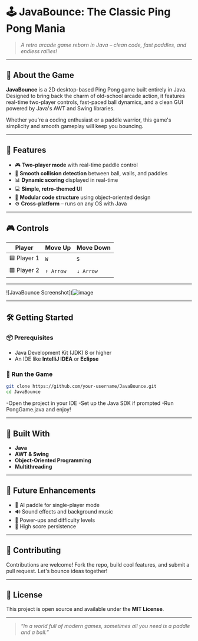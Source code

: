 # 🕹️ JavaBounce: The Classic Ping Pong Mania

> *A retro arcade game reborn in Java – clean code, fast paddles, and endless rallies!*

---

## 🎯 About the Game

**JavaBounce** is a 2D desktop-based Ping Pong game built entirely in Java. Designed to bring back the charm of old-school arcade action, it features real-time two-player controls, fast-paced ball dynamics, and a clean GUI powered by Java's AWT and Swing libraries.

Whether you're a coding enthusiast or a paddle warrior, this game's simplicity and smooth gameplay will keep you bouncing.

---

## 🚀 Features

- 🎮 **Two-player mode** with real-time paddle control
- 🧠 **Smooth collision detection** between ball, walls, and paddles
- 📊 **Dynamic scoring** displayed in real-time
- 💻 **Simple, retro-themed UI**
- 🧩 **Modular code structure** using object-oriented design
- ⚙️ **Cross-platform** – runs on any OS with Java

---

## 🎮 Controls

| Player        | Move Up     | Move Down   |
|---------------|-------------|-------------|
| 🟦 Player 1    | `W`         | `S`         |
| 🟥 Player 2    | `↑ Arrow`   | `↓ Arrow`   |

---

![JavaBounce Screenshot](![image](https://github.com/user-attachments/assets/b4b86616-9dc6-499b-882e-a5ca9d8bece6)

---
## 🛠️ Getting Started

### 📦 Prerequisites

- Java Development Kit (JDK) 8 or higher
- An IDE like **IntelliJ IDEA** or **Eclipse**

### 🧪 Run the Game

```bash
git clone https://github.com/your-username/JavaBounce.git
cd JavaBounce
```
-Open the project in your IDE
-Set up the Java SDK if prompted
-Run PongGame.java and enjoy!

---

## 🔧 Built With

- **Java**
- **AWT & Swing**
- **Object-Oriented Programming**
- **Multithreading**

---

## 🌟 Future Enhancements

- 🤖 AI paddle for single-player mode  
- 🔊 Sound effects and background music  
- 🧨 Power-ups and difficulty levels  
- 💾 High score persistence

---

## 🤝 Contributing

Contributions are welcome! Fork the repo, build cool features, and submit a pull request. Let's bounce ideas together!

---

## 📜 License

This project is open source and available under the **MIT License**.

---

> *“In a world full of modern games, sometimes all you need is a paddle and a ball.”*
